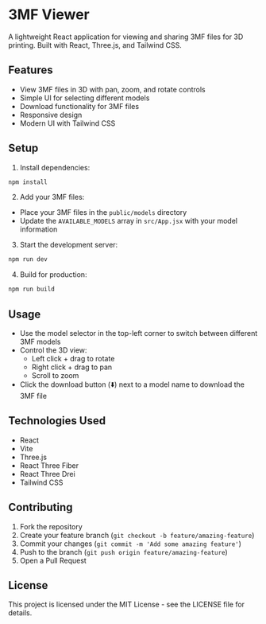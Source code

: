 # 3MF Viewer

A lightweight React application for viewing and sharing 3MF files for 3D printing. Built with React, Three.js, and Tailwind CSS.

## Features

- View 3MF files in 3D with pan, zoom, and rotate controls
- Simple UI for selecting different models
- Download functionality for 3MF files
- Responsive design
- Modern UI with Tailwind CSS

## Setup

1. Install dependencies:
```bash
npm install
```

2. Add your 3MF files:
- Place your 3MF files in the `public/models` directory
- Update the `AVAILABLE_MODELS` array in `src/App.jsx` with your model information

3. Start the development server:
```bash
npm run dev
```

4. Build for production:
```bash
npm run build
```

## Usage

- Use the model selector in the top-left corner to switch between different 3MF models
- Control the 3D view:
  - Left click + drag to rotate
  - Right click + drag to pan
  - Scroll to zoom
- Click the download button (⬇️) next to a model name to download the 3MF file

## Technologies Used

- React
- Vite
- Three.js
- React Three Fiber
- React Three Drei
- Tailwind CSS

## Contributing

1. Fork the repository
2. Create your feature branch (`git checkout -b feature/amazing-feature`)
3. Commit your changes (`git commit -m 'Add some amazing feature'`)
4. Push to the branch (`git push origin feature/amazing-feature`)
5. Open a Pull Request

## License

This project is licensed under the MIT License - see the LICENSE file for details.
